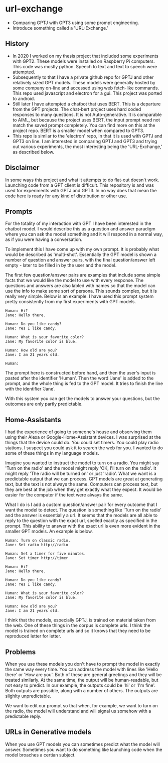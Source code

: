 # url-exchange
* Comparing GPTJ with GPT3 using some prompt engineering.
* Introduce something called a 'URL-Exchange.'

## History
* In 2020 I worked on my thesis project that included some experiments with GPT2. These models were installed on Raspberry Pi computers. This code was mostly python. Speech to text and text to speech were attempted.
* Subsequently to that I have a private github repo for GPTJ and other relatively sized GPT models. These models were generally hosted by some company on-line and accessed using web fetch-like commands. This repo used javascript and electron for a gui. This project was ported to android.
* Still later I have attempted a chatbot that uses BERT. This is a departure from the GPT projects. The chat-bert project uses hard coded responses to many questions. It is not Auto-generative. It is comparable to AIML, but because the project uses BERT, the input prompt need not match the saved prompt completely. You can find more on this at the project repo. BERT is a smaller model when compared to GPT3.
* This repo is similar to the 'electron' repo, in that it is used with GPTJ and GPT3 on line. I am interested in comparing GPTJ and GPT3 and trying out various experiments, the most interesting being the 'URL-Exchange,' as described below.

## Disclaimer
In some ways this project and what it attempts to do flat-out doesn't work. Launching code from a GPT client is difficult. This repository is and was used for experiments with GPTJ and GPT3. In no way does that mean the code here is ready for any kind of distribution or other use.

## Prompts
For the totality of my interaction with GPT I have been interested in the chatbot model. I would describe this as a question and answer paradigm where you can ask the model something and it will respond in a normal way, as if you were having a conversation. 

To implement this I have come up with my own prompt. It is probably what would be described as 'multi-shot'. Essentially the GPT model is shown a number of question and answer pairs, with the final question/answer left empty - later to be filled in by the user and the model.

The first few question/answer pairs are examples that include some simple facts that we would like the model to use with every response. The questions and answers are also labled with names so that the model can use the info to make some sort of persona. This sounds complex, but it is really very simple. Below is an example. I have used this prompt system pretty consistently from my first experiments with GPT models.

```
Human: Hi?
Jane: Hello there.

Human: Do you like candy?
Jane: Yes I like candy.

Human: What is your favorite color?
Jane: My favorite color is blue.

Human: How old are you?
Jane: I am 21 years old.

Human:

```

The prompt here is constructed before hand, and then the user's input is pasted after the identifier 'Human'. Then the word 'Jane' is added to the prompt, and the whole thing is fed to the GPT model. It tries to finish the line with the identifier 'Jane'. 

With this system you can get the models to answer your questions, but the outcomes are only partly predictable. 

## Home-Assistants
I had the experience of going to someone's house and observing them using their Alexa or Google-Home-Assistant devices. I was surprised at the things that the device could do. You could set timers. You could play radio stations. I suspect you could ask it to search the web for you. I wanted to do some of these things in my language models.

Imagine you wanted to instruct the model to turn on a radio. You might say 'Turn on the radio' and the model might reply 'OK, I'll turn on the radio'. It might reply 'The radio will be turned on' or just 'radio'. What we want is a predictable output that we can process. GPT models are great at generating text, but the text is not always the same. Computers can process text, but they are best at the job when they get exactly what they expect. It would be easier for the computer if the text were always the same.

What I do is I add a custom question/answer pair for every outcome that I want the model to detect. The question is something like 'Turn on the radio' and the answer is essentially a url. It seems that the models are all able to reply to the question with the exact url, spelled exactly as specified in the prompt. This ability to answer with the exact url is even more evident in the smaller GPT models. An example is below.

```
Human: Turn on classic radio.
Jane: Set radio http://radio 

Human: Set a timer for five minutes.
Jane: Set timer http://timer 

Human: Hi?
Jane: Hello there.

Human: Do you like candy?
Jane: Yes I like candy.

Human: What is your favorite color?
Jane: My favorite color is blue.

Human: How old are you?
Jane: I am 21 years old.

```

I think that the models, especially GPTJ, is trained on material taken from the web. One of these things in the corpus is complete urls. I think the model is trained on complete urls and so it knows that they need to be reproduced letter for letter.

## Problems
When you use these models you don't have to prompt the model in exactly the same way every time. You can address the model with lines like 'Hello there' or 'How are you'. Both of these are general greetings and they will be treated similarly. At the same time, the output will be human-readable, but not easy to predict. In our example, the outputs could be 'hi' or 'I'm fine'. Both outputs are possible, along with a number of others. The outputs are slighlty unpredictable.

We want to edit our prompt so that when, for example, we want to turn on the radio, the model will understand and will signal us somehow with a predictable reply.

## URLs in Generative models 
When you use GPT models you can sometimes predict what the model will answer. Sometimes you want to do something like launching code when the model broaches a certian subject.


